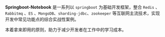
**Springboot-Notebook** 是一系列以 `springboot` 为基础开发框架，整合 `Redis` 、 `Rabbitmq` 、`ES` 、`MongoDB`、`sharding-jdbc`、`zookeeper` 等互联网主流技术，实现开发中常见功能点的综合实战性案例。

本着拿来即用的原则，助力于减少开发者在工作中的学习成本。

